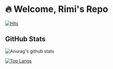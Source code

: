 # :fire: Welcome, Rimi's Repo
[![Hits](https://hits.seeyoufarm.com/api/count/incr/badge.svg?url=https%3A%2F%2Fgithub.com%2Frimi-dev&count_bg=%23004680&title_bg=%23555555&icon=github.svg&icon_color=%23E7E7E7&title=hits&edge_flat=false)](https://hits.seeyoufarm.com)

## GitHub Stats
![Anurag's github stats](https://github-readme-stats.vercel.app/api?username=rimi-dev&show_icons=true)

[![Top Langs](https://github-readme-stats.vercel.app/api/top-langs/?username=rimi-dev&hide=javascript,html,css&layout=compact)](https://github.com/anuraghazra/github-readme-stats)
